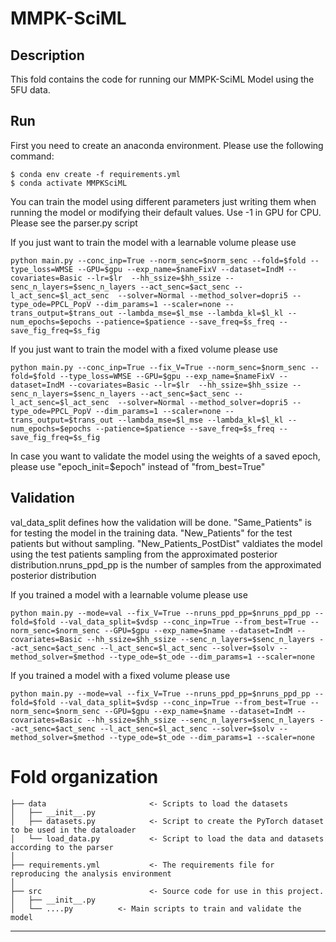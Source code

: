 # MMPK-SciML

## Description

This fold contains the code for running our MMPK-SciML Model using the 5FU data.

## Run

First you need to create an anaconda environment. Please use the following command:
```
$ conda env create -f requirements.yml
$ conda activate MMPKSciML
```

You can train the model using different parameters just writing them when running the model or modifying their default values. Use -1 in GPU for CPU. Please see the parser.py script

If you just want to train the model with a learnable volume please use
```
python main.py --conc_inp=True --norm_senc=$norm_senc --fold=$fold --type_loss=WMSE --GPU=$gpu --exp_name=$nameFixV --dataset=IndM --covariates=Basic --lr=$lr  --hh_ssize=$hh_ssize --senc_n_layers=$senc_n_layers --act_senc=$act_senc --l_act_senc=$l_act_senc  --solver=Normal --method_solver=dopri5 --type_ode=PPCL_PopV --dim_params=1 --scaler=none --trans_output=$trans_out --lambda_mse=$l_mse --lambda_kl=$l_kl --num_epochs=$epochs --patience=$patience --save_freq=$s_freq --save_fig_freq=$s_fig
```

If you just want to train the model with a fixed volume please use
```
python main.py --conc_inp=True --fix_V=True --norm_senc=$norm_senc --fold=$fold --type_loss=WMSE --GPU=$gpu --exp_name=$nameFixV --dataset=IndM --covariates=Basic --lr=$lr  --hh_ssize=$hh_ssize --senc_n_layers=$senc_n_layers --act_senc=$act_senc --l_act_senc=$l_act_senc  --solver=Normal --method_solver=dopri5 --type_ode=PPCL_PopV --dim_params=1 --scaler=none --trans_output=$trans_out --lambda_mse=$l_mse --lambda_kl=$l_kl --num_epochs=$epochs --patience=$patience --save_freq=$s_freq --save_fig_freq=$s_fig
```

In case you want to validate the model using the weights of a saved epoch, please use "epoch_init=$epoch" instead of "from_best=True" 

## Validation

val_data_split defines how the validation will be done. "Same_Patients" is for testing the model in the training data. "New_Patients" for the test patients but without sampling. "New_Patients_PostDist" valdiates the model using the test patients sampling from the approximated posterior distribution.nruns_ppd_pp is the number of samples from the approximated posterior distribution

If you trained a model with a learnable volume please use
```
python main.py --mode=val --fix_V=True --nruns_ppd_pp=$nruns_ppd_pp --fold=$fold --val_data_split=$vdsp --conc_inp=True --from_best=True --norm_senc=$norm_senc --GPU=$gpu --exp_name=$name --dataset=IndM --covariates=Basic --hh_ssize=$hh_ssize --senc_n_layers=$senc_n_layers --act_senc=$act_senc --l_act_senc=$l_act_senc --solver=$solv --method_solver=$method --type_ode=$t_ode --dim_params=1 --scaler=none
```

If you trained a model with a fixed volume please use
```
python main.py --mode=val --fix_V=True --nruns_ppd_pp=$nruns_ppd_pp --fold=$fold --val_data_split=$vdsp --conc_inp=True --from_best=True --norm_senc=$norm_senc --GPU=$gpu --exp_name=$name --dataset=IndM --covariates=Basic --hh_ssize=$hh_ssize --senc_n_layers=$senc_n_layers --act_senc=$act_senc --l_act_senc=$l_act_senc --solver=$solv --method_solver=$method --type_ode=$t_ode --dim_params=1 --scaler=none
```


# Fold organization
                
    ├── data                       <- Scripts to load the datasets
    │   ├── __init__.py
    │   ├── datasets.py            <- Script to create the PyTorch dataset to be used in the dataloader
    │   └── load_data.py           <- Script to load the data and datasets according to the parser
    │
    ├── requirements.yml           <- The requirements file for reproducing the analysis environment
    │
    ├── src                        <- Source code for use in this project.
    │   ├── __init__.py
    │   └── ....py          <- Main scripts to train and validate the model
--------